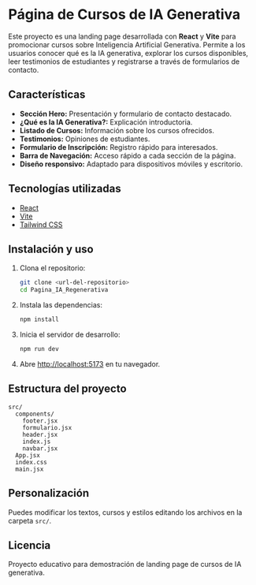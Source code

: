 # Página de Cursos de IA Generativa

Este proyecto es una landing page desarrollada con **React** y **Vite** para promocionar cursos sobre Inteligencia Artificial Generativa. Permite a los usuarios conocer qué es la IA generativa, explorar los cursos disponibles, leer testimonios de estudiantes y registrarse a través de formularios de contacto.

## Características

- **Sección Hero:** Presentación y formulario de contacto destacado.
- **¿Qué es la IA Generativa?:** Explicación introductoria.
- **Listado de Cursos:** Información sobre los cursos ofrecidos.
- **Testimonios:** Opiniones de estudiantes.
- **Formulario de Inscripción:** Registro rápido para interesados.
- **Barra de Navegación:** Acceso rápido a cada sección de la página.
- **Diseño responsivo:** Adaptado para dispositivos móviles y escritorio.

## Tecnologías utilizadas

- [React](https://react.dev/)
- [Vite](https://vitejs.dev/)
- [Tailwind CSS](https://tailwindcss.com/) 

## Instalación y uso

1. Clona el repositorio:

   ```sh
   git clone <url-del-repositorio>
   cd Pagina_IA_Regenerativa
   ```

2. Instala las dependencias:

   ```sh
   npm install
   ```

3. Inicia el servidor de desarrollo:

   ```sh
   npm run dev
   ```

4. Abre [http://localhost:5173](http://localhost:5173) en tu navegador.

## Estructura del proyecto

```plaintext
src/
  components/
    footer.jsx
    formulario.jsx
    header.jsx
    index.js
    navbar.jsx
  App.jsx
  index.css
  main.jsx
```

## Personalización

Puedes modificar los textos, cursos y estilos editando los archivos en la carpeta `src/`.

## Licencia

Proyecto educativo para demostración de landing page de cursos de IA generativa.
